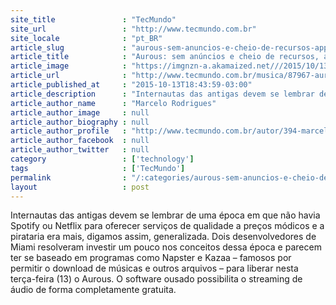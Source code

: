 ```yaml
---
site_title               : "TecMundo"
site_url                 : "http://www.tecmundo.com.br"
site_locale              : "pt_BR"
article_slug             : "aurous-sem-anuncios-e-cheio-de-recursos-app-e-um-tipo-de-spotify-pirata"
article_title            : "Aurous: sem anúncios e cheio de recursos, app é um tipo de ‘Spotify pirata’"
article_image            : "https://imgnzn-a.akamaized.net///2015/10/13/13184250100138-t1200x480.jpg"
article_url              : "http://www.tecmundo.com.br/musica/87967-aurous-anuncios-cheio-recursos-app-tipo-spotify-pirata.htm"
article_published_at     : "2015-10-13T18:43:59-03:00"
article_description      : "Internautas das antigas devem se lembrar de uma época em que não havia Spotify ou Netflix para oferecer serviços de qualidade a preços módicos e a pirataria era mais, digamos assim, generalizada. Dois desenvolvedores de Miami resolveram investir um pouco nos conceitos dessa época e parecem ter se baseado em programas como Napster e Kazaa – famosos por permitir o download de músicas e outros arquivos – para liberar nesta terça-feira (13) o Aurous. O software ousado possibilita o streaming de áudio de forma completamente gratuita."
article_author_name      : "Marcelo Rodrigues"
article_author_image     : null
article_author_biography : null
article_author_profile   : "http://www.tecmundo.com.br/autor/394-marcelo-rodrigues/"
article_author_facebook  : null
article_author_twitter   : null
category                 : ['technology']
tags                     : ['TecMundo']
permalink                : "/:categories/aurous-sem-anuncios-e-cheio-de-recursos-app-e-um-tipo-de-spotify-pirata/"
layout                   : post
---
```


Internautas das antigas devem se lembrar de uma época em que não havia Spotify ou Netflix para oferecer serviços de qualidade a preços módicos e a pirataria era mais, digamos assim, generalizada. Dois desenvolvedores de Miami resolveram investir um pouco nos conceitos dessa época e parecem ter se baseado em programas como Napster e Kazaa – famosos por permitir o download de músicas e outros arquivos – para liberar nesta terça-feira (13) o Aurous. O software ousado possibilita o streaming de áudio de forma completamente gratuita.
